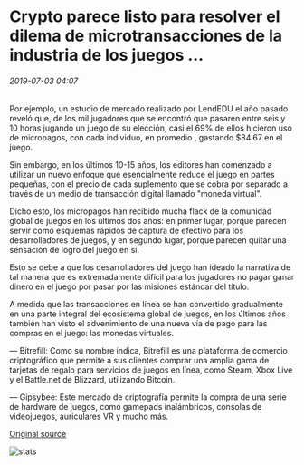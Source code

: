 # Crypto parece listo para resolver el dilema de microtransacciones de la industria de los juegos ...

###### 2019-07-03 04:07

Por ejemplo, un estudio de mercado realizado por LendEDU el año pasado reveló que, de los mil jugadores que se encontró que pasaren entre seis y 10 horas jugando un juego de su elección, casi el 69% de ellos hicieron uso de micropagos, con cada individuo, en promedio , gastando $84.67 en el juego.

Sin embargo, en los últimos 10-15 años, los editores han comenzado a utilizar un nuevo enfoque que esencialmente reduce el juego en partes pequeñas, con el precio de cada suplemento que se cobra por separado a través de un medio de transacción digital llamado "moneda virtual".

Dicho esto, los micropagos han recibido mucha flack de la comunidad global de juegos en los últimos dos años: en primer lugar, porque parecen servir como esquemas rápidos de captura de efectivo para los desarrolladores de juegos, y en segundo lugar, porque parecen quitar una sensación de logro del juego en sí.

Esto se debe a que los desarrolladores del juego han ideado la narrativa de tal manera que es extremadamente difícil para los jugadores no pagar ganar dinero en el juego por pasar por las misiones estándar del título.

A medida que las transacciones en línea se han convertido gradualmente en una parte integral del ecosistema global de juegos, en los últimos años también han visto el advenimiento de una nueva vía de pago para las compras en el juego: las monedas virtuales.

— Bitrefill: Como su nombre indica, Bitrefill es una plataforma de comercio criptográfico que permite a sus clientes comprar una amplia gama de tarjetas de regalo para servicios de juegos en línea, como Steam, Xbox Live y el Battle.net de Blizzard, utilizando Bitcoin.

— Gipsybee: Este mercado de criptografía permite la compra de una serie de hardware de juegos, como gamepads inalámbricos, consolas de videojuegos, auriculares VR y mucho más.

[Original source](https://cointelegraph.com/news/crypto-seems-ready-to-solve-gaming-industrys-microtransaction-dilemma)

![stats](https://c.statcounter.com/11760860/0/a89fa40b/1/ "stats")